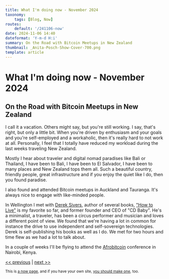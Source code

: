 ```yaml
---
title: What I'm doing now - November 2024
taxonomy:
    tags: [Blog, Now]
routes:
    default: '/241106-now'
date: 2024-11-06 14:40
dateformat: 'Y-m-d H:i'
summary: On the Road with Bitcoin Meetups in New Zealand
thumbnail: _Anita-Posch-Show-Cover-700.png
template: article
---
```


# What I'm doing now - November 2024

## On the Road with Bitcoin Meetups in New Zealand

I call it a vacation. Others might say, but you're still working. I say, that's right, but only a little bit. When you're driven by enthusiasm and your goals and you're self-employed and a workaholic, then it's really hard to not work at all. Personally, I feel that I totally have reduced my workload during the last weeks traveling New Zealand.

Mostly I hear about traveler and digital nomad paradises like Bali or Thailand, I have been to Bali, I have been to El Salvador, I have been to many places and New Zealand tops them all. Such a beautiful country, friendly people, great infrastructure and if you enjoy the quiet like I do, then you found paradise. 

I also found and attended Bitcoin meetups in Auckland and Tauranga. It's always nice to engage with like-minded people. 

In Wellington I met with [Derek Sivers](https://sive.rs), author of several books, ["How to Live"](https://sive.rs/h) is my favorite so far, and former founder and CEO of "CD Baby". He's a minimalist, a traveler, has been a circus performer and musician and loves a different point of view. We found that we're having a lot in common for instance the drive to use independent and self-sovereign technologies. Derek is self-publishing his books as well as I do. We met for two hours and time flew as we had a lot to talk about.

In a couple of weeks I'll be flying to attend the [Afrobitcoin](https://afrobitcoin.org) conference in Nairobi, Kenya.

[<< previous](/241011-now) | [next >>](/241130-now)

<small>This is [a now page](https://nownownow.com/about), and if you have your own site, [you should make one](https://nownownow.com/about), too.</small>